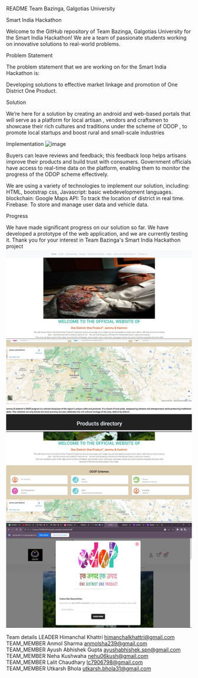 
README
Team Bazinga, Galgotias University

Smart India Hackathon

Welcome to the GitHub repository of Team Bazinga, Galgotias University for the Smart India Hackathon! We are a team of passionate students working on innovative solutions to real-world problems.

Problem Statement

The problem statement that we are working on for the Smart India Hackathon is:

Developing solutions to effective market linkage and promotion of One District One Product.


Solution

We’re here for a solution by creating an android and web-based portals that will serve as a platform for local artisan , vendors and craftsmen to showcase their rich cultures and traditions under the scheme of ODOP , to promote local startups and boost rural and  small-scale industries

Implementation
![image](https://github.com/utkarshbhola/booksat-door/assets/63907963/767bf194-60d2-4ee1-870e-1fbf054ac0c8)

Buyers can leave reviews and feedback; this feedback loop helps artisans improve their products and build trust with consumers.
Government officials have access to real-time data on the platform, enabling them to monitor the progress of the ODOP scheme effectively.


We are using a variety of technologies to implement our solution, including:
HTML, bootstrap css, Javascript: basic webdevelopment languages.
blockchain:
Google Maps API: To track the location of district in real time.
Firebase: To store and manage user data and vehicle data.

Progress

We have made significant progress on our solution so far. We have developed a prototype of the web application, and we are currently testing it. 
Thank you for your interest in Team Bazinga's Smart India Hackathon project
![image](readme.jpeg)
![image](readme-2.jpeg)
![image](readme-3.jpeg)
![image](readme-5.jpeg)

Team details 
LEADER	      Himanchal Khattri	    himanchalkhattri@gmail.com	
TEAM_MEMBER  	Anmol Sharma	        anmolsha239@gmail.com	
TEAM_MEMBER	  Ayush Abhishek Gupta	ayushabhishek.spn@gmail.com	
TEAM_MEMBER	  Neha Kushwaha	        nehu06kush@gmail.com		
TEAM_MEMBER	  Lalit Chaudhary	      lc7906798@gmail.com		
TEAM_MEMBER	  Utkarsh Bhola	        utkarsh.bhola31@gmail.com	
